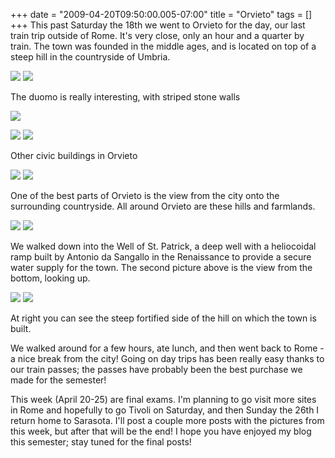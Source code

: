 +++
date = "2009-04-20T09:50:00.005-07:00"
title = "Orvieto"
tags = []
+++
This past Saturday the 18th we went to Orvieto for the day, our last train trip outside of Rome.  It's very close, only an hour and a quarter by train.  The town was founded in the middle ages, and is located on top of a steep hill in the countryside of Umbria.

<img src="http://1.bp.blogspot.com/_BPRHjFkCSTM/SeypIoP8ABI/AAAAAAAAFz0/MOt198hspGM/s1600-h/IMG_4156.JPG"/> <img src="http://2.bp.blogspot.com/_BPRHjFkCSTM/SeypJAm7_eI/AAAAAAAAFz8/kujSUL9n3mQ/s1600-h/IMG_4159.JPG"/>

The duomo is really interesting, with striped stone walls

<img src="http://1.bp.blogspot.com/_BPRHjFkCSTM/SeypJLM-bZI/AAAAAAAAF0E/_htigJDjRsQ/s1600-h/IMG_4164.JPG"/>

<img src="http://2.bp.blogspot.com/_BPRHjFkCSTM/SeypSCw_6KI/AAAAAAAAF0c/TAmfrLZzwWE/s1600-h/IMG_4185.JPG"/> <img src="http://4.bp.blogspot.com/_BPRHjFkCSTM/SeypJXUUsrI/AAAAAAAAF0U/UQobGf9c6aI/s1600-h/IMG_4182.JPG"/>

Other civic buildings in Orvieto

<img src="http://1.bp.blogspot.com/_BPRHjFkCSTM/SeypJXTNhYI/AAAAAAAAF0M/pkY6FXGsU5k/s1600-h/IMG_4179.JPG"/> <img src="http://1.bp.blogspot.com/_BPRHjFkCSTM/SeypSXupQoI/AAAAAAAAF0k/Bkf334Rn4qo/s1600-h/IMG_4192.JPG"/>

One of the best parts of Orvieto is the view from the city onto the surrounding countryside.  All around Orvieto are these hills and farmlands.

<img src="http://1.bp.blogspot.com/_BPRHjFkCSTM/SeypSpbIJiI/AAAAAAAAF00/GjzpODIbwIo/s1600-h/IMG_4207.JPG"/> <img src="http://2.bp.blogspot.com/_BPRHjFkCSTM/SeypSuTxRgI/AAAAAAAAF0s/iq91371jtnI/s1600-h/IMG_4203.JPG"/>

We walked down into the Well of St. Patrick, a deep well with a heliocoidal ramp built by Antonio da Sangallo in the Renaissance to provide a secure water supply for the town.  The second picture above is the view from the bottom, looking up.

<img src="http://4.bp.blogspot.com/_BPRHjFkCSTM/SeypS0tGjSI/AAAAAAAAF08/pK5Bta3m8pk/s1600-h/IMG_4226.JPG"/> <img src="http://3.bp.blogspot.com/_BPRHjFkCSTM/SeypWxKNDGI/AAAAAAAAF1E/TObyvbZcliU/s1600-h/IMG_4230.JPG"/>

At right you can see the steep fortified side of the hill on which the town is built.

We walked around for a few hours, ate lunch, and then went back to Rome - a nice break from the city!  Going on day trips has been really easy thanks to our train passes; the passes have probably been the best purchase we made for the semester!

This week (April 20-25) are final exams.  I'm planning to go visit more sites in Rome and hopefully to go Tivoli on Saturday, and then Sunday the 26th I return home to Sarasota.  I'll post a couple more posts with the pictures from this week, but after that will be the end!  I hope you have enjoyed my blog this semester; stay tuned for the final posts!
